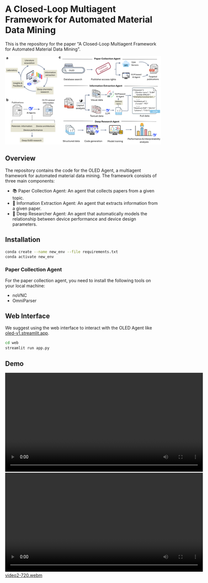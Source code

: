 
# A Closed-Loop Multiagent Framework for Automated Material Data Mining

This is the repository for the paper "A Closed-Loop Multiagent Framework for Automated Material Data Mining".


![Overview](assets/Figure1.png)

## Overview

The repository contains the code for the OLED Agent, a multiagent framework for automated material data mining. The framework consists of three main components:

- 📚 Paper Collection Agent: An agent that collects papers from a given topic.
- 📝 Information Extraction Agent: An agent that extracts information from a given paper.
- 🧠 Deep Researcher Agent: An agent that automatically models the relationship between device performance and device design parameters.

## Installation

```bash
conda create --name new_env --file requirements.txt
conda activate new_env

```

### Paper Collection Agent
For the paper collection agent, you need to install the following tools on your local machine:

- noVNC
- OmniParser


## Web Interface

We suggest using the web interface to interact with the OLED Agent like [oled-v1.streamlit.app](https://oled-v1.streamlit.app/).

```bash
cd web
streamlit run app.py
```

## Demo
<video src="assets/video-720.mp4" controls width="640"></video>
<video src="assets/video2-720.mp4" controls width="640"></video>
[video2-720.webm](https://github.com/user-attachments/assets/cc9efb70-5d0f-4ba4-a927-8780376f397f)















